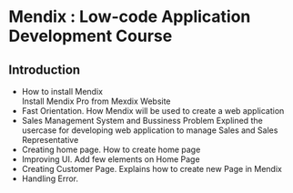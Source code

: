 
# Mendix : Low-code Application Development Course
  
## Introduction
  
  * How to install Mendix\
      Install Mendix Pro from Mexdix Website
  * Fast Orientation. 
    How Mendix will be used to create a web application
  * Sales Management System and Bussiness Problem
    Explined the usercase for developing web application to manage Sales and Sales Representative
  * Creating home page. 
    How to create home page
  * Improving UI. 
    Add few elements on Home Page
  * Creating Customer Page. 
    Explains how to create new Page in Mendix
  * Handling Error. 
  
